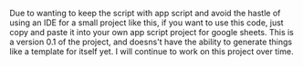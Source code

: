 Due to wanting to keep the script with app script and avoid the hastle of using an IDE for a small project like this, if you want to use this code, just copy and paste it into your own app script project for google sheets.
This is a version 0.1 of the project, and doesns't have the ability to generate things like a template for itself yet. I will continue to work on this project over time. 
